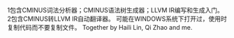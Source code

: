 1包含CMINUS词法分析器；CMINUS语法树生成器；LLVM IR编写和生成入门。
2包含CMINUS转LLVM IR自动翻译器。
可能在WINDOWS系统下打开过，使用时复制代码而不要复制文件。
Together by Haili Lin, Qi Zhao and me.
